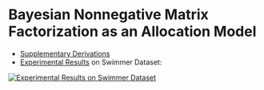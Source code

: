 # Bayesian Nonnegative Matrix Factorization as an Allocation Model

* [Supplementary Derivations](supplementary_material.ipynb)
* [Experimental Results](http://www.youtube.com/watch?v=fIGUSvEOPug) on Swimmer Dataset:

[![Experimental Results on Swimmer Dataset](http://img.youtube.com/vi/fIGUSvEOPug/0.jpg)](http://www.youtube.com/watch?v=fIGUSvEOPug "Bayesian NMF as an Allocation Model")
